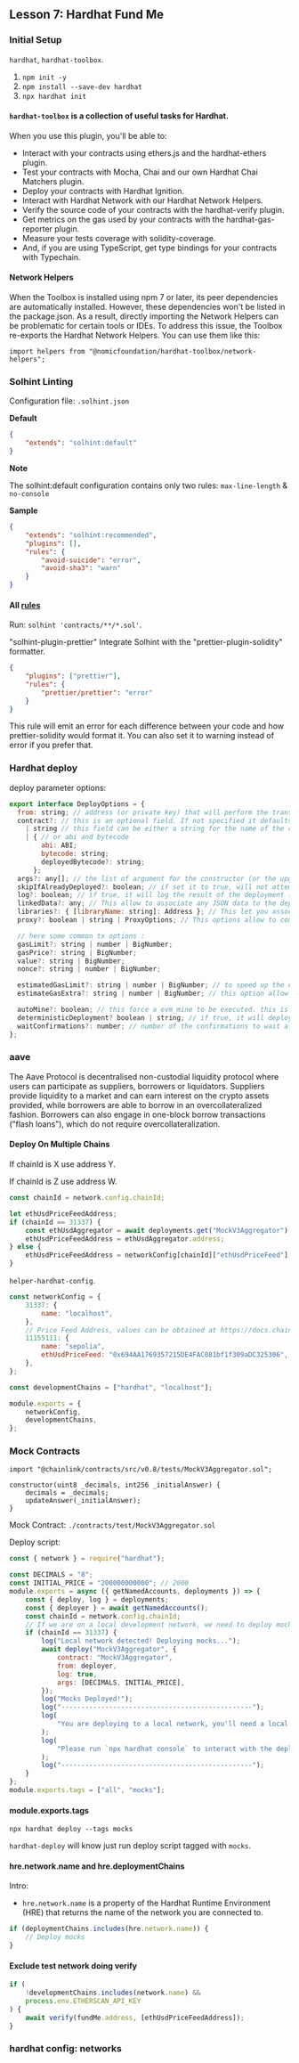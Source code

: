 ## Lesson 7: Hardhat Fund Me

### Initial Setup

`hardhat`, `hardhat-toolbox`.

1. `npm init -y`
2. `npm install --save-dev hardhat`
3. `npx hardhat init`

#### `hardhat-toolbox` is a collection of useful tasks for Hardhat.

When you use this plugin, you'll be able to:

-   Interact with your contracts using ethers.js and the hardhat-ethers plugin.
-   Test your contracts with Mocha, Chai and our own Hardhat Chai Matchers plugin.
-   Deploy your contracts with Hardhat Ignition.
-   Interact with Hardhat Network with our Hardhat Network Helpers.
-   Verify the source code of your contracts with the hardhat-verify plugin.
-   Get metrics on the gas used by your contracts with the hardhat-gas-reporter plugin.
-   Measure your tests coverage with solidity-coverage.
-   And, if you are using TypeScript, get type bindings for your contracts with Typechain.

#### Network Helpers

When the Toolbox is installed using npm 7 or later, its peer dependencies are automatically installed. However, these dependencies won't be listed in the package.json. As a result, directly importing the Network Helpers can be problematic for certain tools or IDEs. To address this issue, the Toolbox re-exports the Hardhat Network Helpers. You can use them like this:

`import helpers from "@nomicfoundation/hardhat-toolbox/network-helpers";`

### Solhint Linting

Configuration file: `.solhint.json`

**Default**

```json
{
    "extends": "solhint:default"
}
```

**Note**

The solhint:default configuration contains only two rules: `max-line-length` & `no-console`

**Sample**

```json
{
    "extends": "solhint:recommended",
    "plugins": [],
    "rules": {
        "avoid-suicide": "error",
        "avoid-sha3": "warn"
    }
}
```

#### All [rules](./solhint-rules.md)

Run: `solhint 'contracts/**/*.sol'`.

"solhint-plugin-prettier" Integrate Solhint with the "prettier-plugin-solidity" formatter.

```json
{
    "plugins": ["prettier"],
    "rules": {
        "prettier/prettier": "error"
    }
}
```

This rule will emit an error for each difference between your code and how prettier-solidity would format it. You can also set it to warning instead of error if you prefer that.

### Hardhat deploy

deploy parameter options:

```js
export interface DeployOptions = {
  from: string; // address (or private key) that will perform the transaction. you can use `getNamedAccounts` to retrieve the address you want by name.
  contract?: // this is an optional field. If not specified it defaults to the contract with the same name as the first parameter
    | string // this field can be either a string for the name of the contract
    | { // or abi and bytecode
        abi: ABI;
        bytecode: string;
        deployedBytecode?: string;
      };
  args?: any[]; // the list of argument for the constructor (or the upgrade function in case of proxy)
  skipIfAlreadyDeployed?: boolean; // if set it to true, will not attempt to deploy even if the contract deployed under the same name is different
  log?: boolean; // if true, it will log the result of the deployment (tx hash, address and gas used)
  linkedData?: any; // This allow to associate any JSON data to the deployment. Useful for merkle tree data for example
  libraries?: { [libraryName: string]: Address }; // This let you associate libraries to the deployed contract
  proxy?: boolean | string | ProxyOptions; // This options allow to consider your contract as a proxy (see below for more details)

  // here some common tx options :
  gasLimit?: string | number | BigNumber;
  gasPrice?: string | BigNumber;
  value?: string | BigNumber;
  nonce?: string | number | BigNumber;

  estimatedGasLimit?: string | number | BigNumber; // to speed up the estimation, it is possible to provide an upper gasLimit
  estimateGasExtra?: string | number | BigNumber; // this option allow you to add a gas buffer on top of the estimation

  autoMine?: boolean; // this force a evm_mine to be executed. this is useful to speed deployment on test network that allow to specify a block delay (ganache for example). This option basically skip the delay by force mining.
  deterministicDeployment? boolean | string; // if true, it will deploy the contract at a deterministic address based on bytecode and constructor arguments. The address will be the same across all network. It use create2 opcode for that, if it is a string, the string will be used as the salt.
  waitConfirmations?: number; // number of the confirmations to wait after the transactions is included in the chain
};
```

### aave

The Aave Protocol is decentralised non-custodial liquidity protocol where users can participate as suppliers, borrowers or liquidators. Suppliers provide liquidity to a market and can earn interest on the crypto assets provided, while borrowers are able to borrow in an overcollateralized fashion. Borrowers can also engage in one-block borrow transactions (”flash loans”), which do not require overcollateralization.

#### Deploy On Multiple Chains

If chainId is X use address Y.

If chainId is Z use address W.

```js
const chainId = network.config.chainId;

let ethUsdPriceFeedAddress;
if (chainId == 31337) {
    const ethUsdAggregator = await deployments.get("MockV3Aggregator");
    ethUsdPriceFeedAddress = ethUsdAggregator.address;
} else {
    ethUsdPriceFeedAddress = networkConfig[chainId]["ethUsdPriceFeed"];
}
```

`helper-hardhat-config`.

```js
const networkConfig = {
    31337: {
        name: "localhost",
    },
    // Price Feed Address, values can be obtained at https://docs.chain.link/data-feeds/price-feeds/addresses
    11155111: {
        name: "sepolia",
        ethUsdPriceFeed: "0x694AA1769357215DE4FAC081bf1f309aDC325306",
    },
};

const developmentChains = ["hardhat", "localhost"];

module.exports = {
    networkConfig,
    developmentChains,
};
```

### Mock Contracts

`import "@chainlink/contracts/src/v0.8/tests/MockV3Aggregator.sol";`

```solidity
constructor(uint8 _decimals, int256 _initialAnswer) {
    decimals = _decimals;
    updateAnswer(_initialAnswer);
}
```

Mock Contract: `./contracts/test/MockV3Aggregator.sol`

Deploy script:

```js
const { network } = require("hardhat");

const DECIMALS = "8";
const INITIAL_PRICE = "200000000000"; // 2000
module.exports = async ({ getNamedAccounts, deployments }) => {
    const { deploy, log } = deployments;
    const { deployer } = await getNamedAccounts();
    const chainId = network.config.chainId;
    // If we are on a local development network, we need to deploy mocks!
    if (chainId == 31337) {
        log("Local network detected! Deploying mocks...");
        await deploy("MockV3Aggregator", {
            contract: "MockV3Aggregator",
            from: deployer,
            log: true,
            args: [DECIMALS, INITIAL_PRICE],
        });
        log("Mocks Deployed!");
        log("------------------------------------------------");
        log(
            "You are deploying to a local network, you'll need a local network running to interact",
        );
        log(
            "Please run `npx hardhat console` to interact with the deployed smart contracts!",
        );
        log("------------------------------------------------");
    }
};
module.exports.tags = ["all", "mocks"];
```

#### module.exports.tags

`npx hardhat deploy --tags mocks`

`hardhat-deploy` will know just run deploy script tagged with `mocks`.

#### hre.network.name and hre.deploymentChains

Intro:

-   `hre.network.name` is a property of the Hardhat Runtime Environment (HRE) that returns the name of the network you are connected to.

```js
if (deploymentChains.includes(hre.network.name)) {
    // Deploy mocks
}
```

#### Exclude test network doing verify

```js
if (
    !developmentChains.includes(network.name) &&
    process.env.ETHERSCAN_API_KEY
) {
    await verify(fundMe.address, [ethUsdPriceFeedAddress]);
}
```

### hardhat config: networks

```json

```
